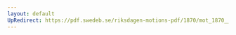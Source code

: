 ```yaml
---
layout: default
UpRedirect: https://pdf.swedeb.se/riksdagen-motions-pdf/1870/mot_1870__ak__00080/mot_1870__ak__00080_002.pdf
---
```

